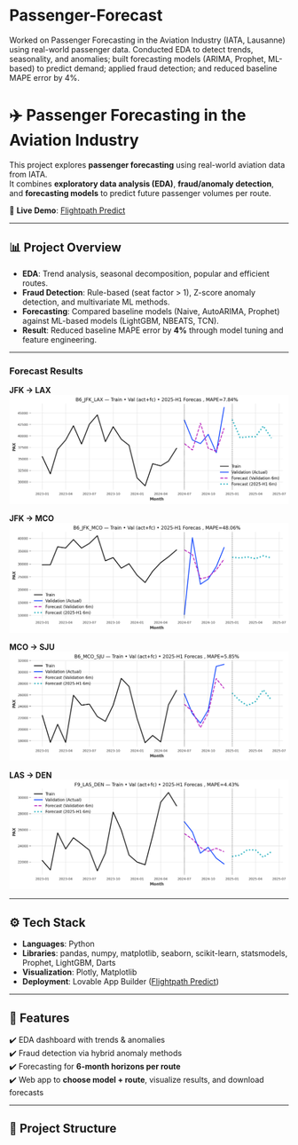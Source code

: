 # Passenger-Forecast
Worked on Passenger Forecasting in the Aviation Industry (IATA, Lausanne) using real-world passenger data. Conducted EDA to detect trends, seasonality, and anomalies; built forecasting models (ARIMA, Prophet, ML-based) to predict demand; applied fraud detection; and reduced baseline MAPE error by 4%.


# ✈️ Passenger Forecasting in the Aviation Industry

This project explores **passenger forecasting** using real-world aviation data from IATA.  
It combines **exploratory data analysis (EDA)**, **fraud/anomaly detection**, and **forecasting models** to predict future passenger volumes per route.  

🔗 **Live Demo**: [Flightpath Predict](https://flightpath-predict.lovable.app/)  

---

## 📊 Project Overview
- **EDA**: Trend analysis, seasonal decomposition, popular and efficient routes.  
- **Fraud Detection**: Rule-based (seat factor > 1), Z-score anomaly detection, and multivariate ML methods.  
- **Forecasting**: Compared baseline models (Naive, AutoARIMA, Prophet) against ML-based models (LightGBM, NBEATS, TCN).  
- **Result**: Reduced baseline MAPE error by **4%** through model tuning and feature engineering.  

---

### Forecast Results

**JFK → LAX**
![JFK-LAX Forecast](images/B6_JFK_LAX_val_plus_2025.png)

**JFK → MCO**
![JFK-MCO Forecast](images/B6_JFK_MCO_val_plus_2025.png)

**MCO → SJU**
![MCO-SJU Forecast](images/B6_MCO_SJU_val_plus_2025.png)

**LAS → DEN**
![LAS-DEN Forecast](images/F9_LAS_DEN_val_plus_2025.png)


---

## ⚙️ Tech Stack
- **Languages**: Python  
- **Libraries**: pandas, numpy, matplotlib, seaborn, scikit-learn, statsmodels, Prophet, LightGBM, Darts  
- **Visualization**: Plotly, Matplotlib  
- **Deployment**: Lovable App Builder ([Flightpath Predict](https://flightpath-predict.lovable.app/))  

---

## 🚀 Features
✔️ EDA dashboard with trends & anomalies  
✔️ Fraud detection via hybrid anomaly methods  
✔️ Forecasting for **6-month horizons per route**  
✔️ Web app to **choose model + route**, visualize results, and download forecasts  

---

## 📂 Project Structure
